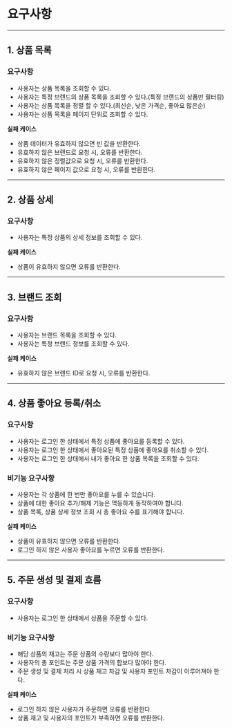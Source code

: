 # 요구사항

---

## 1. 상품 목록

### **요구사항**
- 사용자는 상품 목록을 조회할 수 있다.
- 사용자는 특정 브랜드의 상품 목록을 조회할 수 있다.(특정 브랜드의 상품만 필터링)
- 사용자는 상품 목록을 정렬 할 수 있다.(최신순, 낮은 가격순, 좋아요 많은순)
- 사용자는 상품 목록을 페이지 단위로 조회할 수 있다.

**실패 케이스**
- 상품 데이터가 유효하지 않으면 빈 값을 반환한다.
- 유효하지 않은 브랜드로 요청 시, 오류를 반환한다.
- 유효하지 않은 정렬값으로 요청 시, 오류를 반환한다.
- 유효하지 않은 페이지 값으로 요청 시, 오류를 반환한다.

---

## 2. 상품 상세

### **요구사항**
- 사용자는 특정 상품의 상세 정보를 조회할 수 있다.

**실패 케이스**
- 상품이 유효하지 않으면 오류를 반환한다.

---

## 3. 브랜드 조회

### **요구사항**
- 사용자는 브랜드 목록을 조회할 수 있다.
- 사용자는 특정 브랜드 정보를 조회할 수 있다.

**실패 케이스**
- 유효하지 않은 브랜드 ID로 요청 시, 오류를 반환한다.

---

## 4. 상품 좋아요 등록/취소

### **요구사항**
- 사용자는 로그인 한 상태에서 특정 상품에 좋아요를 등록할 수 있다.
- 사용자는 로그인 한 상태에서 좋아요된 특정 상품에 좋아요를 취소할 수 있다.
- 사용자는 로그인 한 상태에서 내가 좋아요 한 상품 목록을 조회할 수 있다.

### **비기능 요구사항**
- 사용자는 각 상품에 한 번만 좋아요를 누를 수 있습니다.
- 상품에 대한 좋아요 추가/해제 기능은 멱등하게 동작하여야 합니다.
- 상품 목록, 상품 상세 정보 조회 시 총 좋아요 수를 표기해야 합니다.

**실패 케이스**
- 상품이 유효하지 않으면 오류를 반환한다.
- 로그인 하지 않은 사용자 좋아요를 누르면 오류를 반환한다.

---

## **5. 주문 생성 및 결제 흐름**

### **요구사항**
- 사용자는 로그인 한 상태에서 상품을 주문할 수 있다.

### **비기능 요구사항**
- 해당 상품의 재고는 주문 상품의 수량보다 많아야 한다.
- 사용자의 총 포인트는 주문 상품 가격의 합보다 많아야 한다.
- 주문 생성 및 결제 처리 시 상품 재고 차감 및 사용자 포인트 차감이 이루어져야 한다.

**실패 케이스**
- 로그인 하지 않은 사용자가 주문하면 오류를 반환한다.
- 상품 재고 및 사용자의 포인트가 부족하면 오류를 반환한다.